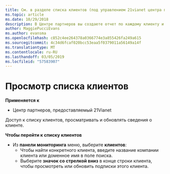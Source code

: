 ```yaml
---
title: См. в разделе списка клиентов (под управлением 21vianet центра партнеров)
ms.topic: article
ms.date: 10/29/2018
description: В Центре партнеров вы создаете отчет по каждому клиенту и в любое время можете просматривать или изменять эти данные.
author: MaggiePucciEvans
ms.author: evansma
ms.openlocfilehash: c852c4ee264378a0366774e3a855426fa249a615
ms.sourcegitcommit: 4c34d6fcaf020bcc53eaa5f0379011a56149a14f
ms.translationtype: MT
ms.contentlocale: ru-RU
ms.lasthandoff: 03/05/2019
ms.locfileid: "57583907"
---
```

# <a name="see-your-customer-list"></a>Просмотр списка клиентов

**Применяется к**

-   Центр партнеров, предоставляемый 21Vianet


Доступ к списку клиентов, просматривать и обновлять сведения о клиенте.

**Чтобы перейти к списку клиентов**

-   Из **панели мониторинга** меню, выберите **клиентов**:
    -   Чтобы найти конкретного клиента, введите название компании клиента или доменное имя в поле поиска. 
    -   Выберите **значок со стрелкой вниз** в конце строки клиента, чтобы просмотреть или обновить подписки этого клиента. 

 

 




